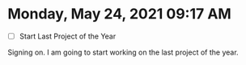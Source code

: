 # Monday, May 24, 2021 09:17 AM
- [ ] Start Last Project of the Year

Signing on. I am going to start working on the last project of the year.


